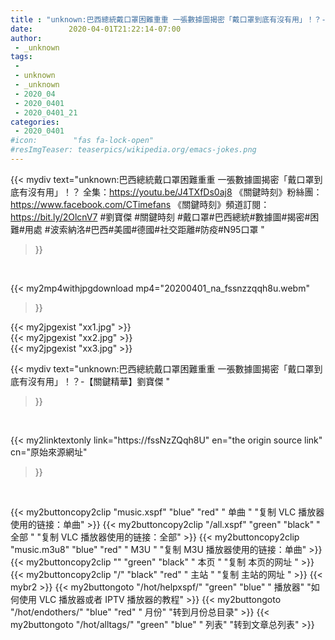 ```yaml
---
title : "unknown:巴西總統戴口罩困難重重 一張數據圖揭密「戴口罩到底有沒有用」！？-【關鍵精華】劉寶傑 "
date:        2020-04-01T21:22:14-07:00
author:
 - _unknown
tags:
 - 
 - unknown
 - _unknown
 - 2020_04
 - 2020_0401
 - 2020_0401_21
categories:
 - 2020_0401
#icon:        "fas fa-lock-open"
#resImgTeaser: teaserpics/wikipedia.org/emacs-jokes.png
---
```







{{< mydiv text="unknown:巴西總統戴口罩困難重重 一張數據圖揭密「戴口罩到底有沒有用」！？ 全集：https://youtu.be/J4TXfDs0aj8  《關鍵時刻》粉絲團：https://www.facebook.com/CTimefans 《關鍵時刻》頻道訂閱：https://bit.ly/2OlcnV7  #劉寶傑 #關鍵時刻 #戴口罩#巴西總統#數據圖#揭密#困難#用處 #波索納洛#巴西#美國#德國#社交距離#防疫#N95口罩 "
>}}
<br>


{{< my2mp4withjpgdownload mp4="20200401_na_fssnzzqqh8u.webm"
>}}

{{< my2jpgexist "xx1.jpg" >}}<br>
{{< my2jpgexist "xx2.jpg" >}}<br>
{{< my2jpgexist "xx3.jpg" >}}<br>



{{< mydiv text="unknown:巴西總統戴口罩困難重重 一張數據圖揭密「戴口罩到底有沒有用」！？-【關鍵精華】劉寶傑 "
>}}
<br>

{{< my2linktextonly link="https://fssNzZQqh8U"
en="the origin source link" cn="原始來源網址"
>}}


<br>


{{< my2buttoncopy2clip "music.xspf"        "blue"   "red"    " 单曲 "  "复制 VLC 播放器使用的链接：单曲" >}} {{< my2buttoncopy2clip "/all.xspf"         "green"  "black"  " 全部 "  "复制 VLC 播放器使用的链接：全部" >}} {{< my2buttoncopy2clip "music.m3u8"        "blue"   "red"    " M3U  "    "复制 M3U 播放器使用的链接：单曲" >}} {{< my2buttoncopy2clip ""                  "green"  "black"  " 本页 "    "复制 本页的网址 " >}} {{< my2buttoncopy2clip "/"                 "black"  "red"    " 主站 "    "复制 主站的网址 " >}} {{< mybr2 >}} {{< my2buttongoto      "/hot/helpxspf/"    "green"  "blue"   " 播放器" "如何使用 VLC 播放器或者 IPTV 播放器的教程" >}} {{< my2buttongoto      "/hot/endothers/"   "blue"   "red"    " 月份"   "转到月份总目录" >}} {{< my2buttongoto      "/hot/alltags/"     "green"  "blue"   " 列表"   "转到文章总列表" >}} 
